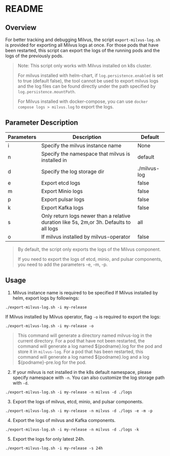 # README

## Overview

For better tracking and debugging Milvus, the script `export-milvus-log.sh` is provided for exporting all Milvus logs at once. For those pods that have been restarted, this script can export the logs of the running pods and the logs of the previously pods.

> Note: This script only works with Milvus installed on k8s cluster.
>
>For milvus installed with helm-chart, if `log.persistence.enabled` is set to true (default false), the tool cannot be used to export milvus logs and the log files can be found directly under the path specified by `log.persistence.mountPath`.
>
> For Milvus installed with docker-compose, you can use `docker compose logs > milvus.log` to export the logs.

## Parameter Description

| Parameters | Description                                       | Default      |
| ---------- | ------------------------------------------------- | ------------ |
| i          | Specify the milvus instance name                  | None         |
| n          | Specify the namespace that milvus is installed in | default      |
| d          | Specify the log storage dir                       | ./milvus-log |
| e          | Export etcd logs                                  | false        |
| m          | Export Minio logs                                 | false        |
| p          | Export pulsar logs                                | false        |
| k          | Export Kafka logs                                 | false        |
| s          | Only return logs newer than a relative duration like 5s, 2m,or 3h. Defaults to all logs                                | all        |
| o          | If milvus installed by milvus-operator            | false         |
> By default, the script only exports the logs of the Milvus component.
>
> If you need to export the logs of etcd, minio, and pulsar components, you need to add the parameters -e, -m, -p.

## Usage

1. Milvus instance name is required to be specified
If Milvus installed by helm, export logs by followings:
```shell
./export-milvus-log.sh -i my-release
```
If Milvus installed by Milvus operator, flag `-o` is required to export the logs:
```shell
./export-milvus-log.sh -i my-release -o
```

> This command will generate a directory named milvus-log in the current directory.
> For a pod that have not been restarted, the command will generate a log named ${podname}.log for the pod and store it in `milvus-log`.
> For a pod that has been restarted, this command will generate a log named ${podname}.log and a log ${podname}-pre.log for the pod.

2. If your milvus is not installed in the k8s default namespace, please specify namespace with `-n`. You can also customize the log storage path with `-d`.

```shell
./export-milvus-log.sh -i my-release -n milvus -d ./logs
```

3. Export the logs of milvus, etcd, minio, and pulsar components.

```shell
./export-milvus-log.sh -i my-release -n milvus -d ./logs -e -m -p
```

4. Export the logs of milvus and Kafka components.

```
./export-milvus-log.sh -i my-release -n milvus -d ./logs -k
```

5. Export the logs for only latest 24h.

```
./export-milvus-log.sh -i my-release -s 24h
```

